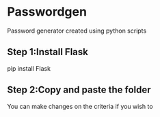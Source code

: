 # Passwordgen
Password generator created using python scripts

## Step 1:Install Flask
   pip install Flask

## Step 2:Copy and paste the folder
  You can make changes on the criteria if you wish to

